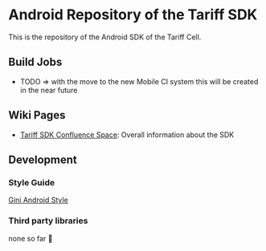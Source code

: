# Android Repository of the Tariff SDK
This is the repository of the Android SDK of the Tariff Cell.

## <a name="build_jobs"/>Build Jobs
* TODO => with the move to the new Mobile CI system this will be created in the near future

## <a name="wiki_space"/>Wiki Pages
* [Tariff SDK Confluence Space](https://wiki.i.gini.net/display/TARIFF/Mobile+SDK): Overall information about the SDK

## <a name="development"/>Development
### Style Guide
[Gini Android Style](https://wiki.i.gini.net/display/DEV/Android+Code+Style+Guidelines)

### Third party libraries
none so far :tada:
